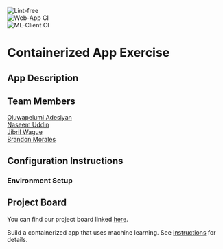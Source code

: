 ![Lint-free](https://github.com/nyu-software-engineering/containerized-app-exercise/actions/workflows/lint.yml/badge.svg) <br />
![Web-App CI](https://github.com/software-students-spring2025/4-containers-codeshadow/actions/workflows/web-app.yml/badge.svg?branch=) <br />
![ML-Client CI](https://github.com/software-students-spring2025/4-containers-codeshadow/actions/workflows/ml-client.yml/badge.svg?branch=) <br />

# Containerized App Exercise

## App Description

## Team Members
[Oluwapelumi Adesiyan](https://github.com/oadesiyan) <br />
[Naseem Uddin](https://github.com/naseem-student) <br />
[Jibril Wague](https://github.com/Jibril1010) <br />
[Brandon Morales](https://github.com/bamoeq) <br /> 

## Configuration Instructions

### Environment Setup

## Project Board
You can find our project board linked [here](https://github.com/orgs/software-students-spring2025/projects/179).

Build a containerized app that uses machine learning. See [instructions](./instructions.md) for details.
